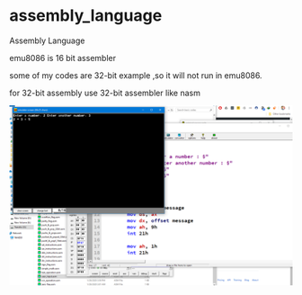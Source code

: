 # assembly_language
Assembly Language


emu8086 is 16 bit assembler

some of my codes are 32-bit example ,so it will not run in emu8086.

for 32-bit assembly use 32-bit assembler like nasm

![Screenshot of User Input Assembly](Capture.PNG)
